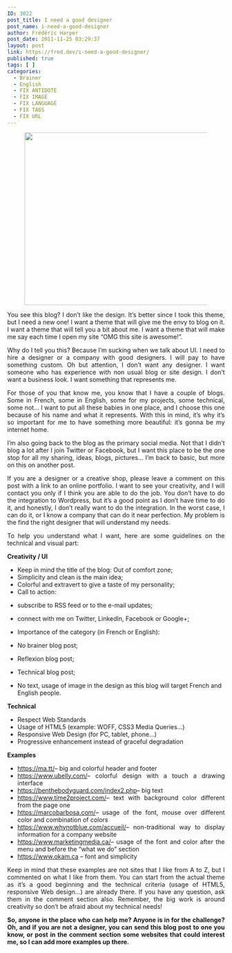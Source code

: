 ```yaml
---
ID: 3022
post_title: I need a good designer
post_name: i-need-a-good-designer
author: Frédéric Harper
post_date: 2011-11-25 03:29:37
layout: post
link: https://fred.dev/i-need-a-good-designer/
published: true
tags: [ ]
categories:
  - Brainer
  - English
  - FIX ANTIDOTE
  - FIX IMAGE
  - FIX LANGUAGE
  - FIX TAGS
  - FIX URL
---
```

<figure><img title="3513309131_1d2ed9cea5_b" src="http://fred.dev/wp-content/uploads/2011/11/3513309131_1d2ed9cea5_b-580x400.jpg" alt="" width="580" height="400" /></figure><p style="text-align:justify">
  You see this blog? I don’t like the design. It’s better since I took this theme, but I need a new one! I want a theme that will give me the envy to blog on it. I want a theme that will tell you a bit about me. I want a theme that will make me say each time I open my site “OMG this site is awesome!”.
</p>

<p style="text-align:justify">
  Why do I tell you this? Because I’m sucking when we talk about UI. I need to hire a designer or a company with good designers. I will pay to have something custom. Oh but attention, I don’t want any designer. I want someone who has experience with non usual blog or site design. I don’t want a business look. I want something that represents me.
</p>

<p style="text-align:justify">
  For those of you that know me, you know that I have a couple of blogs. Some in French, some in English, some for my projects, some technical, some not… I want to put all these babies in one place, and I choose this one because of his name and what it represents. With this in mind, it’s why it’s so important for me to have something more beautiful: it’s gonna be my internet home.
</p>

<p style="text-align:justify">
  I’m also going back to the blog as the primary social media. Not that I didn’t blog a lot after I join Twitter or Facebook, but I want this place to be the one stop for all my sharing, ideas, blogs, pictures… I’m back to basic, but more on this on another post.
</p>

<p style="text-align:justify">
  If you are a designer or a creative shop, please leave a comment on this post with a link to an online portfolio. I want to see your creativity, and I will contact you only if I think you are able to do the job. You don’t have to do the integration to Wordpress, but it’s a good point as I don’t have time to do it, and honestly, I don’t really want to do the integration. In the worst case, I can do it, or I know a company that can do it near perfection. My problem is the find the right designer that will understand my needs.
</p>

<p style="text-align:justify">
  To help you understand what I want, here are some guidelines on the technical and visual part:
</p>

<p style="text-align:justify">
  <strong>Creativity / UI</strong>
</p>

<ul style="text-align:justify">
  <li>
    Keep in mind the title of the blog: Out of comfort zone;
  </li>
  <li>
    Simplicity and clean is the main idea;
  </li>
  <li>
    Colorful and extravert to give a taste of my personality;
  </li>
  <li>
    Call to action:
  </li>
</ul>

*   subscribe to RSS feed or to the e-mail updates;
*   connect with me on Twitter, LinkedIn, Facebook or Google+;

*   Importance of the category (in French or English):
*   No brainer blog post;
*   Reflexion blog post;
*   Technical blog post;

*   No text, usage of image in the design as this blog will target French and English people.
<p style="text-align:justify">
  <strong>Technical</strong>
</p>

<ul style="text-align:justify">
  <li>
    Respect Web Standards
  </li>
  <li>
    Usage of HTML5 (example: WOFF, CSS3 Media Queries…)
  </li>
  <li>
    Responsive Web Design (for PC, tablet, phone…)
  </li>
  <li>
    Progressive enhancement instead of graceful degradation
  </li>
</ul>

<p style="text-align:justify">
  <strong>Examples</strong>
</p>

<ul style="text-align:justify">
  <li>
    <a href="https://ma.tt/" target="_blank" rel="noopener noreferrer">https://ma.tt/</a>– big and colorful header and footer
  </li>
  <li>
    <a href="https://www.ubelly.com/" target="_blank" rel="noopener noreferrer">https://www.ubelly.com/</a>– colorful design with a touch a drawing interface
  </li>
  <li>
    <a href="https://benthebodyguard.com/index2.php" target="_blank" rel="noopener noreferrer">https://benthebodyguard.com/index2.php</a>– big text
  </li>
  <li>
    <a href="https://www.time2project.com/" target="_blank" rel="noopener noreferrer">https://www.time2project.com/</a>– text with background color different from the page one
  </li>
  <li>
    <a href="https://marcobarbosa.com/" target="_blank" rel="noopener noreferrer">https://marcobarbosa.com/</a>– usage of the font, mouse over different color and combination of colors
  </li>
  <li>
    <a href="https://www.whynotblue.com/accueil/" target="_blank" rel="noopener noreferrer">https://www.whynotblue.com/accueil/</a>– non-traditional way to display information for a company website
  </li>
  <li>
    <a href="https://www.marketingmedia.ca/" target="_blank" rel="noopener noreferrer">https://www.marketingmedia.ca/</a>– usage of the font and color after the menu and before the “what we do” section
  </li>
  <li>
    <a href="https://www.okam.ca" target="_blank" rel="noopener noreferrer">https://www.okam.ca</a> – font and simplicity
  </li>
</ul>

<p style="text-align:justify">
  Keep in mind that these examples are not sites that I like from A to Z, but I commented on what I like from them. You can start from the actual theme as it’s a good beginning and the technical criteria (usage of HTML5, responsive Web design…) are already there. If you have any question, ask them in the comment section also. Remember, the big work is around creativity so don’t be afraid about my technical needs!
</p>

<p style="text-align:justify">
  <strong>So, anyone in the place who can help me? Anyone is in for the challenge? Oh, and if you are not a designer, you can send this blog post to one you know, or post in the comment section some websites that could interest me, so I can add more examples up there.</strong>
</p>